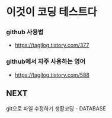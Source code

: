 # 이것이 코딩 테스트다

### github 사용법
  - https://tagilog.tistory.com/377
### github에서 자주 사용하는 영어
  - https://tagilog.tistory.com/588


## NEXT
git으로 파일 수정하기
생활코딩 - DATABASE
